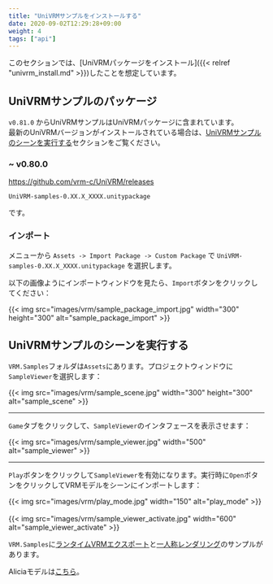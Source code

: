 ```yaml
---
title: "UniVRMサンプルをインストールする"
date: 2020-09-02T12:29:28+09:00
weight: 4
tags: ["api"]
---
```


このセクションでは、[UniVRMパッケージをインストール]({{< relref "univrm_install.md" >}})したことを想定しています。

## UniVRMサンプルのパッケージ

`v0.81.0` からUniVRMサンプルはUniVRMパッケージに含まれています。  
最新のUniVRMバージョンがインストールされている場合は、[UniVRMサンプルのシーンを実行する](#univrmサンプルのシーンを実行する)セクションをご覧ください。

### ~ v0.80.0

https://github.com/vrm-c/UniVRM/releases

`UniVRM-samples-0.XX.X_XXXX.unitypackage`

です。

### インポート

メニューから `Assets -> Import Package -> Custom Package` で `UniVRM-samples-0.XX.X_XXXX.unitypackage` を選択します。

以下の画像ようにインポートウィンドウを見たら、`Import`ボタンをクリックしてください：

{{< img src="images/vrm/sample_package_import.jpg" width="300" height="300" alt="sample_package_import" >}}

## UniVRMサンプルのシーンを実行する

`VRM.Samples`フォルダは`Assets`にあります。プロジェクトウィンドウに`SampleViewer`を選択します：

{{< img src="images/vrm/sample_scene.jpg" width="300" height="300" alt="sample_scene" >}}
<hr>

`Game`タブをクリックして、`SampleViewer`のインタフェースを表示させます：

{{< img src="images/vrm/sample_viewer.jpg" width="500" alt="sample_viewer" >}}
<hr>

`Play`ボタンをクリックして`SampleViewer`を有効になります。実行時に`Open`ボタンをクリックしてVRMモデルをシーンにインポートします：

{{< img src="images/vrm/play_mode.jpg" width="150" alt="play_mode" >}}
<br>
<br>
{{< img src="images/vrm/sample_viewer_activate.jpg" width="600" alt="sample_viewer_activate" >}}

`VRM.Samples`に[ランタイムVRMエクスポート](https://github.com/vrm-c/UniVRM/tree/master/Assets/VRM/Samples/RuntimeExporterSample)と[一人称レンダリング](https://github.com/vrm-c/UniVRM/tree/master/Assets/VRM/Samples/FirstPersonSample)のサンプルがあります。

Aliciaモデルは[こちら](https://github.com/vrm-c/UniVRM/blob/master/Tests/Models/Alicia_vrm-0.51/AliciaSolid_vrm-0.51.vrm)。
